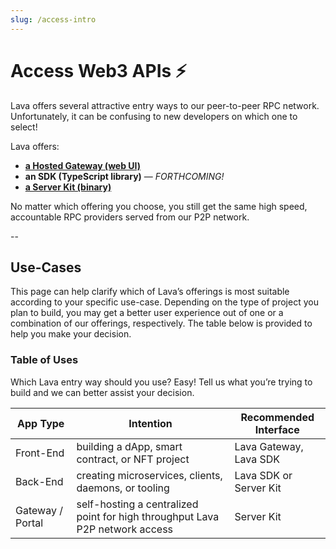 ```yaml
---
slug: /access-intro
---
```


# Access Web3 APIs ⚡️

Lava offers several attractive entry ways to our peer-to-peer RPC network. Unfortunately, it can be confusing to new developers on which one to select! 



Lava offers:

- **[a Hosted Gateway (web UI)](https://gateway.lavanet.xyz)**
- **an SDK (TypeScript library)** — *FORTHCOMING!*
- **[a Server Kit (binary)](https://github.com/lavanet/lava)**

No matter which offering you choose, you still get the same high speed, accountable RPC providers served from our P2P network.

--
## Use-Cases

This page can help clarify which of Lava’s offerings is most suitable according to your specific use-case. Depending on the type of project you plan to build, you may get a better user experience out of one or a combination of our offerings, respectively. The table below is provided to help you make your decision.

### Table of Uses

Which Lava entry way should you use? Easy! Tell us what you’re trying to build and we can better assist your decision.

| App Type      |  Intention     | Recommended Interface |
|--------------|-----------|------------|
| Front-End | building a dApp, smart contract, or NFT project | Lava Gateway, Lava SDK |
| Back-End  | creating microservices, clients, daemons, or tooling | Lava SDK  or Server Kit|
Gateway / Portal | self-hosting a centralized point for high throughput Lava P2P network access | Server Kit